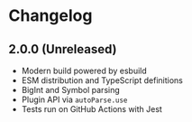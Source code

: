 # Changelog

## 2.0.0 (Unreleased)

- Modern build powered by esbuild
- ESM distribution and TypeScript definitions
- BigInt and Symbol parsing
- Plugin API via `autoParse.use`
- Tests run on GitHub Actions with Jest
